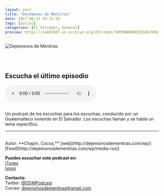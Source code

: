 ```yaml
---
layout: post
title: "Dejemonos de Mentiras"
date: 2017-08-22 19:31:50
tags: [Social]
categories: [El_Salvador, Semanal]
preview: https://ia601507.us.archive.org/29/items/TAPEANDORADIO500/Ddm300-LuisPonce.jpg
---
```


![Dejemonos de Mentiras](https://ia601507.us.archive.org/29/items/TAPEANDORADIO500/Ddm500-LuisPonce.jpg)

<br/>
<br/>

## Escucha el último episodio

<!--reproductor-feed=http://dejemonosdementiras.com/wp/media-rss/-->
<!--reproductor-start-->
<audio id="audio" preload="auto" controls="" src="http://dejemonosdementiras.com/wp/wp-content/uploads/2017/09/DDM-43-Desgracias-Naturales-Con-Manolo-Matos.mp3"></audio>
<!--reproductor-end-->

<br/>  
Un podcast de los escuchas para los escuchas, conducido por un Guatemalteco viviendo en El Salvador. Los escuchas llaman y se habla un tema especifico.

_ _ _  

<br>
Autor: **Chapin, Cocos,**  
[web](http://dejemonosdementiras.com/wp/)  
[Feed](http://dejemonosdementiras.com/wp/media-rss/)  



**Puedes escuchar este podcast en:**  
[iTunes](https://itunes.apple.com/sv/podcast/dejemonos-de-mentiras/id1119938259?l=en)  
[Ivoox](http://www.ivoox.com/podcast-dejemonos-mentiras_sq_f1291975_1.html)  


**Contacta:**  
Twitter: [@DDMPodcast](https://twitter.com/DDMPodcast)  
Correo: [dejemonosdementiras@gmail.com](mailto:dejemonosdementiras@gmail.com)  


